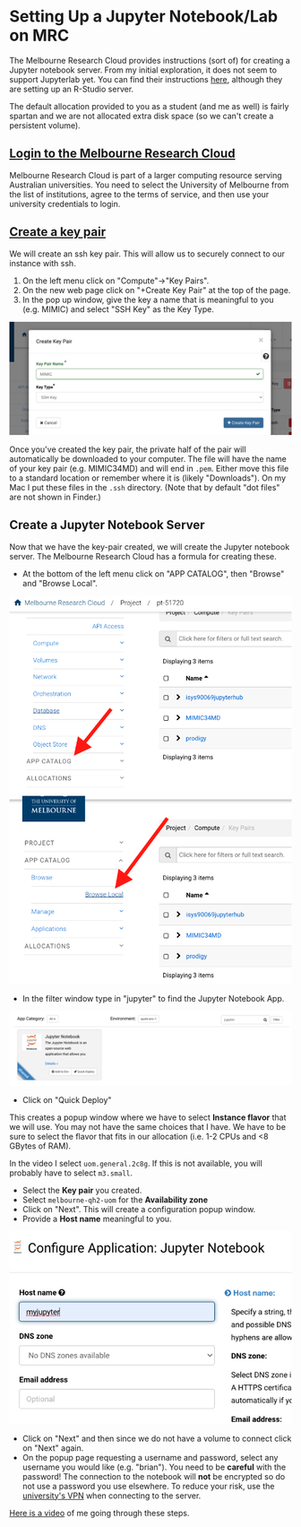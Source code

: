 # Setting Up a Jupyter Notebook/Lab on MRC

The Melbourne Research Cloud provides instructions (sort of) for creating a Jupyter notebook server. From my initial exploration, it does not seem to support Jupyterlab yet. You can find their instructions [here](https://docs.cloud.unimelb.edu.au/guides/application_rstudio/), although they are setting up an R-Studio server.

The default allocation provided to you as a student (and me as well) is fairly spartan and we are not allocated extra disk space (so we can't create a persistent volume).

## [Login to the Melbourne Research Cloud](https://dashboard.cloud.unimelb.edu.au/auth/login/?next=/)

Melbourne Research Cloud is part of a larger computing resource serving Australian universities. You need to select the University of Melbourne from the list of institutions, agree to the terms of service, and then use your university credentials to login.



## [Create a key pair](https://docs.cloud.unimelb.edu.au/training/first_instance/#create_keypair)

We will create an ssh key pair. This will allow us to securely connect to our instance with ssh.

1. On the left menu click on "Compute"->"Key  Pairs".
1. On the new web page click on "+Create Key Pair" at the top of the page.
1. In the pop up window, give the key a name that is meaningful to you (e.g. MIMIC) and select "SSH Key" as the Key Type.

![creating ssh key](./create_key.png)


Once you've created the key pair, the private half of the pair will automatically be downloaded to your computer. The file will have the name of your key pair (e.g. MIMIC34MD) and will end in `.pem`. Either move this file to a standard location or remember where it is (likely "Downloads"). On my Mac I put these files in the `.ssh` directory. (Note that by default "dot files" are not shown in Finder.)

## Create a Jupyter Notebook Server

Now that we have the key-pair created, we will create the Jupyter notebook server. The Melbourne Research Cloud has a formula for creating these.

- At the bottom of the left menu click on "APP CATALOG", then "Browse" and "Browse Local".

![catalog](./app_catalog.png)
![catalog2](./app_catalog2.png)

- In the filter window type in "jupyter" to find the Jupyter Notebook App.

![filter](./jupyter_filter.png)

- Click on "Quick Deploy"

This creates a popup window where we have to select __Instance flavor__ that we will use. You may not have the same choices that I have. We have to be sure to select the flavor that fits in our allocation (i.e. 1-2 CPUs and <8 GBytes of RAM).

In the video I select `uom.general.2c8g`. If this is not available, you will probably have to select `m3.small`.

- Select the __Key pair__ you created.
- Select `melbourne-qh2-uom` for the __Availability zone__
- Click on "Next". This will create a configuration popup window.
- Provide a __Host name__ meaningful to you.

![configure](./configure_jupyter.png)

- Click on "Next" and then since we do not have a volume to connect click on "Next" again.
- On the popup page requesting a username and password, select any username you would like (e.g. "brian"). You need to be __careful__ with the password! The connection to the notebook will __not__ be encrypted so do not use a password you use elsewhere. To reduce your risk, use the [university's VPN](https://studentit.unimelb.edu.au/wireless-vpn/vpn) when connecting to the server.

[Here is a video](https://youtu.be/Rkkqv-cXhIw) of me going through these steps.
